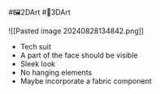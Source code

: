 #🖼️2DArt #🧱3DArt

![[Pasted image 20240828134842.png]]

- Tech suit
- A part of the face should be visible
- Sleek look
- No hanging elements
- Maybe incorporate a fabric component